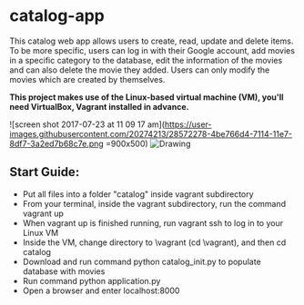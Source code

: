 # catalog-app

This catalog web app allows users to create, read, update and delete items. To be more specific, users can log in with their Google account, add movies in a specific category to the database, edit the information of the movies and can also delete the movie they added. Users can only modify the movies which are created by themselves. 

**This project makes use of the Linux-based virtual machine (VM), you'll need VirtualBox, Vagrant installed in advance.**

![screen shot 2017-07-23 at 11 09 17 am](https://user-images.githubusercontent.com/20274213/28572278-4be766d4-7114-11e7-8df7-3a2ed7b68c7e.png =900x500)
<img src="https://user-images.githubusercontent.com/20274213/28572278-4be766d4-7114-11e7-8df7-3a2ed7b68c7e.png" alt="Drawing">

## Start Guide:
* Put all files into a folder "catalog" inside vagrant subdirectory
* From your terminal, inside the vagrant subdirectory, run the command vagrant up
* When vagrant up is finished running, run vagrant ssh to log in to your Linux VM
* Inside the VM, change directory to \vagrant (cd \vagrant), and then cd catalog
* Download and run command python catalog_init.py to populate database with movies
* Run command python application.py
* Open a browser and enter localhost:8000
